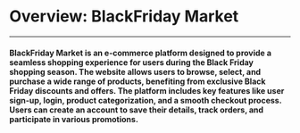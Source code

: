 # Overview: BlackFriday Market
---
#### BlackFriday Market is an e-commerce platform designed to provide a seamless shopping experience for users during the Black Friday shopping season. The website allows users to browse, select, and purchase a wide range of products, benefiting from exclusive Black Friday discounts and offers. The platform includes key features like user sign-up, login, product categorization, and a smooth checkout process. Users can create an account to save their details, track orders, and participate in various promotions.